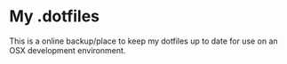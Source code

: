 # My .dotfiles
This is a online backup/place to keep my dotfiles up to date for use on an OSX development environment.